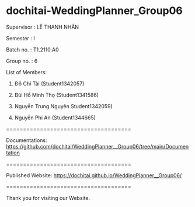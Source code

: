 # dochitai-WeddingPlanner_Group06
Supervisor : LÊ THANH NHÂN

Semester : I

Batch no. : T1.2110.A0

Group no. : 6

List of Members:

1. Đỗ Chí Tài (Student1342057)
 
2. Bùi Hồ Minh Thọ (Student1341586)

3. Nguyễn Trung Nguyên Student1342059)


4. Nguyễn Phi An (Student1344665)

=====================================

Documentations: https://github.com/dochitai/WeddingPlanner__Group06/tree/main/Documentation

=====================================

Published Website: https://dochitai.github.io/WeddingPlanner__Group06/

=====================================

Thank you for visiting our Website.
